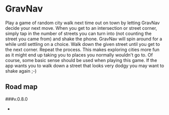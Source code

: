# GravNav

Play a game of random city walk next time out on town by letting GravNav decide your next move. When you get to an intersection or street corner, simply tap in the number of streets you can turn into (not counting the street you came from) and shake the phone. GravNav will spin around for a while until settling on a choice. Walk down the given street until you get to the next corner. Repeat the process. This makes exploring cities more fun as it might end up taking you to places you normally wouldn't go to. Of course, some basic sense should be used when playing this game. If the app wants you to walk down a street that looks very dodgy you may want to shake again ;-)

## Road map

###v.0.8.0

- 

